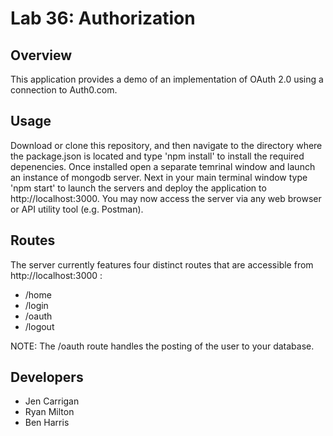 # Lab 36: Authorization
## Overview
This application provides a demo of an implementation of OAuth 2.0 using a connection to Auth0.com.

## Usage
Download or clone this repository, and then navigate to the directory where the package.json is located and type 'npm install' to install the required depenencies. Once installed open a separate temrinal window and launch an instance of mongodb server. Next in your main terminal window type 'npm start' to launch the servers and deploy the application to http://localhost:3000. You may now access the server via any web browser or API utility tool (e.g. Postman). 

## Routes
The server currently features four distinct routes that are accessible from http://localhost:3000 :
- /home
- /login
- /oauth
- /logout

NOTE: The /oauth route handles the posting of the user to your database.

## Developers
* Jen Carrigan
* Ryan Milton
* Ben Harris